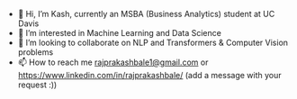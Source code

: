 - 👋 Hi, I’m Kash, currently an MSBA (Business Analytics) student at UC Davis
- 👀 I’m interested in Machine Learning and Data Science
- 💞️ I’m looking to collaborate on NLP and Transformers & Computer Vision problems
- 📫 How to reach me rajprakashbale1@gmail.com or https://www.linkedin.com/in/rajprakashbale/ (add a message with your request :))

<!---
rajprakashbale1/rajprakashbale1 is a ✨ special ✨ repository because its `README.md` (this file) appears on your GitHub profile.
You can click the Preview link to take a look at your changes.
--->
